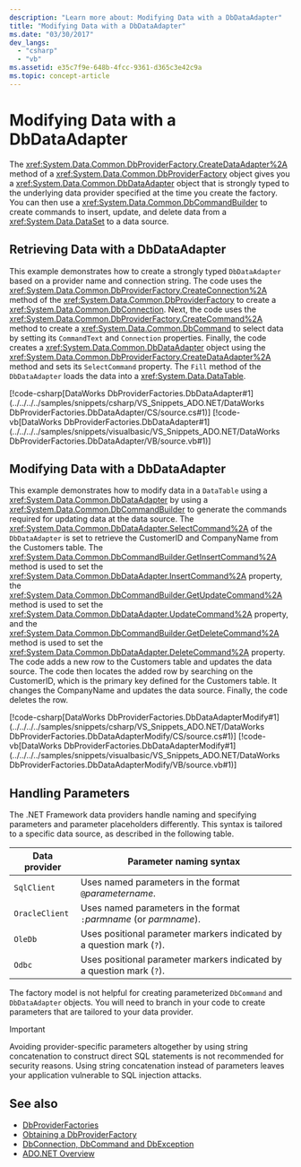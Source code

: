 ```yaml
---
description: "Learn more about: Modifying Data with a DbDataAdapter"
title: "Modifying Data with a DbDataAdapter"
ms.date: "03/30/2017"
dev_langs: 
  - "csharp"
  - "vb"
ms.assetid: e35c7f9e-648b-4fcc-9361-d365c3e42c9a
ms.topic: concept-article
---
```

# Modifying Data with a DbDataAdapter

The <xref:System.Data.Common.DbProviderFactory.CreateDataAdapter%2A> method of a <xref:System.Data.Common.DbProviderFactory> object gives you a <xref:System.Data.Common.DbDataAdapter> object that is strongly typed to the underlying data provider specified at the time you create the factory. You can then use a <xref:System.Data.Common.DbCommandBuilder> to create commands to insert, update, and delete data from a <xref:System.Data.DataSet> to a data source.  
  
## Retrieving Data with a DbDataAdapter  

 This example demonstrates how to create a strongly typed `DbDataAdapter` based on a provider name and connection string. The code uses the <xref:System.Data.Common.DbProviderFactory.CreateConnection%2A> method of the <xref:System.Data.Common.DbProviderFactory> to create a <xref:System.Data.Common.DbConnection>. Next, the code uses the <xref:System.Data.Common.DbProviderFactory.CreateCommand%2A> method to create a <xref:System.Data.Common.DbCommand> to select data by setting its `CommandText` and `Connection` properties. Finally, the code creates a <xref:System.Data.Common.DbDataAdapter> object using the <xref:System.Data.Common.DbProviderFactory.CreateDataAdapter%2A> method and sets its `SelectCommand` property. The `Fill` method of the `DbDataAdapter` loads the data into a <xref:System.Data.DataTable>.  
  
 [!code-csharp[DataWorks DbProviderFactories.DbDataAdapter#1](../../../../samples/snippets/csharp/VS_Snippets_ADO.NET/DataWorks DbProviderFactories.DbDataAdapter/CS/source.cs#1)]
 [!code-vb[DataWorks DbProviderFactories.DbDataAdapter#1](../../../../samples/snippets/visualbasic/VS_Snippets_ADO.NET/DataWorks DbProviderFactories.DbDataAdapter/VB/source.vb#1)]  
  
## Modifying Data with a DbDataAdapter  

 This example demonstrates how to modify data in a `DataTable` using a <xref:System.Data.Common.DbDataAdapter> by using a <xref:System.Data.Common.DbCommandBuilder> to generate the commands required for updating data at the data source. The <xref:System.Data.Common.DbDataAdapter.SelectCommand%2A> of the `DbDataAdapter` is set to retrieve the CustomerID and CompanyName from the Customers table. The <xref:System.Data.Common.DbCommandBuilder.GetInsertCommand%2A> method is used to set the <xref:System.Data.Common.DbDataAdapter.InsertCommand%2A> property, the <xref:System.Data.Common.DbCommandBuilder.GetUpdateCommand%2A> method is used to set the <xref:System.Data.Common.DbDataAdapter.UpdateCommand%2A> property, and the <xref:System.Data.Common.DbCommandBuilder.GetDeleteCommand%2A> method is used to set the <xref:System.Data.Common.DbDataAdapter.DeleteCommand%2A> property. The code adds a new row to the Customers table and updates the data source. The code then locates the added row by searching on the CustomerID, which is the primary key defined for the Customers table. It changes the CompanyName and updates the data source. Finally, the code deletes the row.  
  
 [!code-csharp[DataWorks DbProviderFactories.DbDataAdapterModify#1](../../../../samples/snippets/csharp/VS_Snippets_ADO.NET/DataWorks DbProviderFactories.DbDataAdapterModify/CS/source.cs#1)]
 [!code-vb[DataWorks DbProviderFactories.DbDataAdapterModify#1](../../../../samples/snippets/visualbasic/VS_Snippets_ADO.NET/DataWorks DbProviderFactories.DbDataAdapterModify/VB/source.vb#1)]  
  
## Handling Parameters  

 The .NET Framework data providers handle naming and specifying parameters and parameter placeholders differently. This syntax is tailored to a specific data source, as described in the following table.  
  
|Data provider|Parameter naming syntax|  
|-------------------|-----------------------------|  
|`SqlClient`|Uses named parameters in the format `@`*parametername*.|  
|`OracleClient`|Uses named parameters in the format `:`*parmname* (or *parmname*).|  
|`OleDb`|Uses positional parameter markers indicated by a question mark (`?`).|  
|`Odbc`|Uses positional parameter markers indicated by a question mark (`?`).|  
  
 The factory model is not helpful for creating parameterized `DbCommand` and `DbDataAdapter` objects. You will need to branch in your code to create parameters that are tailored to your data provider.  
  
> [!IMPORTANT]
> Avoiding provider-specific parameters altogether by using string concatenation to construct direct SQL statements is not recommended for security reasons. Using string concatenation instead of parameters leaves your application vulnerable to SQL injection attacks.  
  
## See also

- [DbProviderFactories](dbproviderfactories.md)
- [Obtaining a DbProviderFactory](obtaining-a-dbproviderfactory.md)
- [DbConnection, DbCommand and DbException](dbconnection-dbcommand-and-dbexception.md)
- [ADO.NET Overview](ado-net-overview.md)
